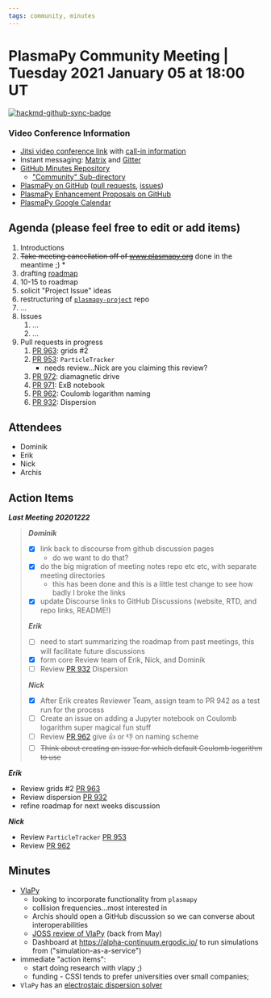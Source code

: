 ```yaml
---
tags: community, minutes
---
```


# PlasmaPy Community Meeting | Tuesday 2021 January 05 at 18:00 UT

[![hackmd-github-sync-badge](https://hackmd.io/fEZGyDG4SRSt6dA6ja5EZA/badge)](https://hackmd.io/fEZGyDG4SRSt6dA6ja5EZA)


### Video Conference Information
* [Jitsi video conference link](https://meet.jit.si/plasmapy) with [call-in information](https://meet.jit.si/static/dialInInfo.html?room=plasmapy) 
* Instant messaging: [Matrix](https://app.element.io/#/room/#plasmapy:openastronomy.org) and [Gitter](https://gitter.im/PlasmaPy/Lobby)
* [GitHub Minutes Repository](https://github.com/PlasmaPy/plasmapy-project/tree/master/minutes)
    * ["Community" Sub-directory](https://github.com/PlasmaPy/plasmapy-project/tree/master/minutes/_community)
* [PlasmaPy on GitHub](https://github.com/PlasmaPy/plasmapy) ([pull requests](https://github.com/PlasmaPy/plasmapy/pulls), [issues](https://github.com/PlasmaPy/plasmapy/issues))
* [PlasmaPy Enhancement Proposals on GitHub](https://github.com/PlasmaPy/PlasmaPy-PLEPs) 
* [PlasmaPy Google Calendar](https://calendar.google.com/calendar?cid=bzVsb3ZkcW0zaWxsam00ZTlrMDd2cmw5bWdAZ3JvdXAuY2FsZW5kYXIuZ29vZ2xlLmNvbQ)

## Agenda (please feel free to edit or add items)

1. Introductions
2. ~~Take meeting cancellation off of www.plasmapy.org~~ done in the meantime ;)
    * 
3. drafting [roadmap](https://hackmd.io/@plasmapy/ry0mmnj6v)
4. 10-15 to roadmap
5. solicit "Project Issue" ideas
6. restructuring of [`plasmapy-project`](https://github.com/PlasmaPy/plasmapy-project) repo
7. ...
8. Issues
    1. ...
    2. ...
9. Pull requests in progress 
    1. [PR 963](https://github.com/PlasmaPy/PlasmaPy/pull/963): grids #2
    2. [PR 953](https://github.com/PlasmaPy/PlasmaPy/pull/953): `ParticleTracker`
        * needs review...Nick are you claiming this review?
    3. [PR 972](https://github.com/PlasmaPy/PlasmaPy/pull/972): diamagnetic drive
    4. [PR 971](https://github.com/PlasmaPy/PlasmaPy/pull/971): ExB notebook
    5. [PR 962](https://github.com/PlasmaPy/PlasmaPy/pull/962): Coulomb logarithm naming
    6. [PR 932](https://github.com/PlasmaPy/PlasmaPy/pull/932): Dispersion
    
## Attendees

* Dominik
* Erik
* Nick
* Archis

## Action Items

***Last Meeting 20201222***
> ***Dominik***
> - [x] link back to discourse from github discussion pages
>     - do we want to do that?
> - [x] do the big migration of meeting notes repo etc etc, with separate meeting directories
>     * this has been done and this is a little test change to see how badly I broke the links
> - [x] update Discourse links to GitHub Discussions (website, RTD, and repo links, README!)
> 
> ***Erik***
> - [ ] need to start summarizing the roadmap from past meetings, this will facilitate future discussions
> - [x] form core Review team of Erik, Nick, and Dominik
> - [ ] Review [PR 932](https://github.com/PlasmaPy/PlasmaPy/pull/932) Dispersion
> 
> ***Nick***
> - [x] After Erik creates Reviewer Team, assign team to PR 942 as a test run for the process
> - [ ] Create an issue on adding a Jupyter notebook on Coulomb logarithm super magical fun stuff
> - [ ] Review [PR 962](https://github.com/PlasmaPy/PlasmaPy/pull/962) give 👍 or 👎 on naming scheme
> - [ ] ~~Think about creating an issue for which default Coulomb logarithm to use~~

***Erik***
* Review grids #2 [PR 963](https://github.com/PlasmaPy/PlasmaPy/pull/963)
* Review dispersion [PR 932](https://github.com/PlasmaPy/PlasmaPy/pull/932)
* refine roadmap for next weeks discussion

***Nick***
* Review `ParticleTracker` [PR 953](https://github.com/PlasmaPy/PlasmaPy/pull/953)
* Review [PR 962](https://github.com/PlasmaPy/PlasmaPy/pull/953)

## Minutes

* [VlaPy](https://github.com/joglekara/VlaPy)
    * looking to incorporate functionality from `plasmapy`
    * collision frequencies...most interested in
    * Archis should open a GitHub discussion so we can converse about interoperabilities
    * [JOSS review of VlaPy](https://github.com/openjournals/joss-reviews/issues/2133) (back from May)
    * Dashboard at https://alpha-continuum.ergodic.io/ to run simulations from ("simulation-as-a-service")
* immediate "action items":
    * start doing research with vlapy ;)
    * funding - CSSI tends to prefer universities over small companies;
* `VlaPy` has an [electrostaic dispersion solver](https://github.com/joglekara/VlaPy/blob/master/vlapy/diagnostics/z_function.py) 
